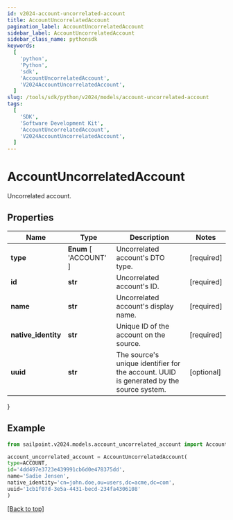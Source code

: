 ```yaml
---
id: v2024-account-uncorrelated-account
title: AccountUncorrelatedAccount
pagination_label: AccountUncorrelatedAccount
sidebar_label: AccountUncorrelatedAccount
sidebar_class_name: pythonsdk
keywords:
  [
    'python',
    'Python',
    'sdk',
    'AccountUncorrelatedAccount',
    'V2024AccountUncorrelatedAccount',
  ]
slug: /tools/sdk/python/v2024/models/account-uncorrelated-account
tags:
  [
    'SDK',
    'Software Development Kit',
    'AccountUncorrelatedAccount',
    'V2024AccountUncorrelatedAccount',
  ]
---
```


# AccountUncorrelatedAccount

Uncorrelated account.

## Properties

| Name | Type | Description | Notes |
| --- | --- | --- | --- |
| **type** | **Enum** [ 'ACCOUNT' ] | Uncorrelated account's DTO type. | [required] |
| **id** | **str** | Uncorrelated account's ID. | [required] |
| **name** | **str** | Uncorrelated account's display name. | [required] |
| **native_identity** | **str** | Unique ID of the account on the source. | [required] |
| **uuid** | **str** | The source's unique identifier for the account. UUID is generated by the source system. | [optional] |

}

## Example

```python
from sailpoint.v2024.models.account_uncorrelated_account import AccountUncorrelatedAccount

account_uncorrelated_account = AccountUncorrelatedAccount(
type=ACCOUNT,
id='4dd497e3723e439991cb6d0e478375dd',
name='Sadie Jensen',
native_identity='cn=john.doe,ou=users,dc=acme,dc=com',
uuid='1cb1f07d-3e5a-4431-becd-234fa4306108'
)

```

[[Back to top]](#)
